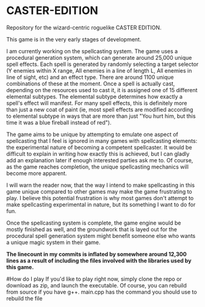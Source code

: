CASTER-EDITION
==============

Repository for the wizard-centric roguelike CASTER EDITION.

This game is in the very early stages of development.

I am currently working on the spellcasting system. The game uses a procedural generation system, which can generate around 25,000 unique spell effects. Each spell is generated by randomly selecting a target selector (Y enemies within X range, All enemies in a line of length L, All enemies in line of sight, etc) and an effect type. There are around 1100 unique combinations of these at the moment. Once a spell is actually cast, depending on the resources used to cast it, it is assigned one of 15 different elemental subtypes. The elemental subtype determines how exactly a spell's effect will manifest. For many spell effects, this is definitely more than just a new coat of paint (ie, most spell effects are modified according to elemental subtype in ways that are more than just "You hurt him, but this time it was a blue fireball instead of red").

The game aims to be unique by attempting to emulate one aspect of spellcasting that I feel is ignored in many games with spellcasting elements: the experimental nature of becoming a competent spellcaster. It would be difficult to explain in writing how exactly this is achieved, but I can gladly add an explanation later if enough interested parties ask me to. Of course, as the game reaches completion, the unique spellcasting mechanics will become more apparent.

I will warn the reader now, that the way I intend to make spellcasting in this game unique compared to other games may make the game frustrating to play. I believe this potential frustration is why most games don't attempt to make spellcasting experimental in nature, but its something I want to do for fun. 

Once the spellcasting system is complete, the game engine would be mostly finished as well, and the groundwork that is layed out for the procedural spell generation system might benefit someone else who wants a unique magic system in their game.


**The linecount in my commits is inflated by somewhere around 12,300 lines as a result of including the files involved with the libraries used by this game.**

#How do I play
If you'd like to play right now, simply clone the repo or download as zip, and launch the executable. Of course, you can rebuild from source if you have g++. main.cpp has the command you should use to rebuild the file